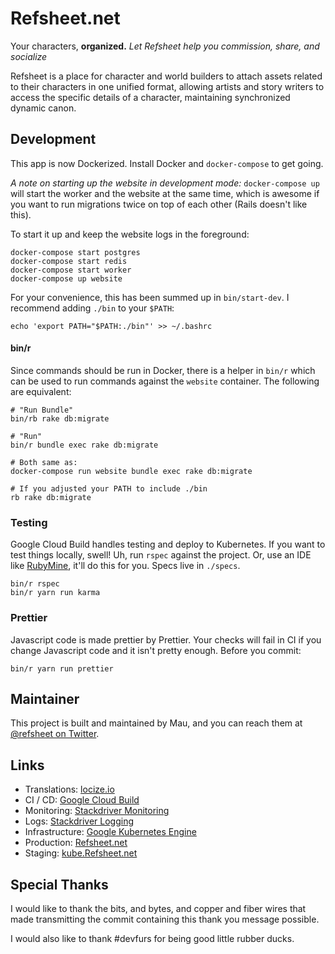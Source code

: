 # Refsheet.net

Your characters, **organized.**
*Let Refsheet help you commission, share, and socialize*

Refsheet is a place for character and world builders to attach assets 
related to their characters in one unified format, allowing artists and 
story writers to access the specific details of a character, maintaining
synchronized dynamic canon.

## Development

This app is now Dockerized. Install Docker and `docker-compose` to get going.

*A note on starting up the website in development mode:* `docker-compose up` will start the worker and the website at 
the same time, which is awesome if you want to run migrations twice on top of each other (Rails doesn't like this).

To start it up and keep the website logs in the foreground:

    docker-compose start postgres
    docker-compose start redis
    docker-compose start worker
    docker-compose up website
    
For your convenience, this has been summed up in `bin/start-dev`. I recommend adding `./bin` to your `$PATH`:

    echo 'export PATH="$PATH:./bin"' >> ~/.bashrc
    
#### bin/r

Since commands should be run in Docker, there is a helper in `bin/r` which can be used to run commands against the 
`website` container. The following are equivalent:

    # "Run Bundle"
    bin/rb rake db:migrate
    
    # "Run"
    bin/r bundle exec rake db:migrate
    
    # Both same as:
    docker-compose run website bundle exec rake db:migrate
    
    # If you adjusted your PATH to include ./bin
    rb rake db:migrate

### Testing

Google Cloud Build handles testing and deploy to Kubernetes. If you want to test things
locally, swell! Uh, run `rspec` against the project. Or, use an IDE
like [RubyMine][4], it'll do this for you. Specs live in `./specs`.

    bin/r rspec
    bin/r yarn run karma

### Prettier

Javascript code is made prettier by Prettier. Your checks will fail in CI if you change Javascript code and it isn't
pretty enough. Before you commit:

    bin/r yarn run prettier

## Maintainer

This project is built and maintained by Mau, and you can reach them at
[@refsheet on Twitter](https://twitter.com/refsheet).

## Links

- Translations: [locize.io](https://www.locize.io/p/zbocgoxn)
- CI / CD: [Google Cloud Build](https://console.cloud.google.com/cloud-build/builds?organizationId=183290543501&project=refsheet-239409)
- Monitoring: [Stackdriver Monitoring](https://console.cloud.google.com/monitoring/dashboards/custom/10331969783848097169?project=refsheet-239409&timeDomain=1d)
- Logs: [Stackdriver Logging](https://console.cloud.google.com/logs/viewer?organizationId=183290543501&project=refsheet-239409&minLogLevel=0&expandAll=false&timestamp=2020-01-13T01:39:35.490000000Z&customFacets=&limitCustomFacetWidth=true&dateRangeStart=2020-01-13T00:39:35.742Z&dateRangeEnd=2020-01-13T01:39:35.742Z&interval=PT1H&resource=container&scrollTimestamp=2020-01-13T01:39:26.519636322Z)
- Infrastructure: [Google Kubernetes Engine](https://console.cloud.google.com/kubernetes/workload?organizationId=183290543501&project=refsheet-239409&workload_list_tablesize=50)
- Production: [Refsheet.net](https://refsheet.net)
- Staging: [kube.Refsheet.net](https://kube.refsheet.net)

## Special Thanks

I would like to thank the bits, and bytes, and copper and fiber wires that
made transmitting the commit containing this thank you message possible.

I would also like to thank #devfurs for being good little rubber ducks.

[4]: https://www.jetbrains.com/ruby/
 
